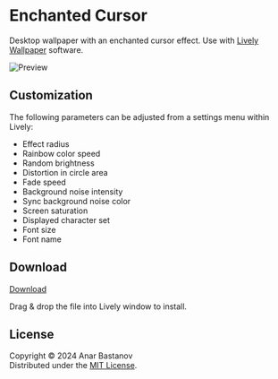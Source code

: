 # Enchanted Cursor
Desktop wallpaper with an enchanted cursor effect. Use with [Lively Wallpaper](https://github.com/rocksdanister/lively) software.

![Preview](/res/preview.gif)

## Customization
The following parameters can be adjusted from a settings menu within Lively:
* Effect radius
* Rainbow color speed
* Random brightness
* Distortion in circle area
* Fade speed
* Background noise intensity
* Sync background noise color
* Screen saturation
* Displayed character set
* Font size
* Font name

## Download
[Download](https://github.com/anar-bastanov/enchanted-cursor-wallpaper/releases/download/v1.0.0/enchanted-cursor-wallpaper.zip)

Drag & drop the file into Lively window to install.

## License
Copyright &copy; 2024 Anar Bastanov  
Distributed under the [MIT License](http://www.opensource.org/licenses/mit-license.php).
